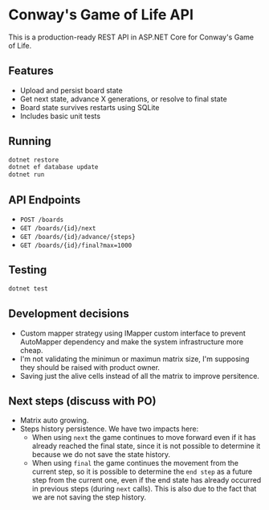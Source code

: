 # Conway's Game of Life API

This is a production-ready REST API in ASP.NET Core for Conway's Game of Life.

## Features
- Upload and persist board state
- Get next state, advance X generations, or resolve to final state
- Board state survives restarts using SQLite
- Includes basic unit tests

## Running
```bash
dotnet restore
dotnet ef database update
dotnet run
```

## API Endpoints
- `POST /boards`
- `GET /boards/{id}/next`
- `GET /boards/{id}/advance/{steps}`
- `GET /boards/{id}/final?max=1000`

## Testing
```bash
dotnet test
```

## Development decisions
- Custom mapper strategy using IMapper custom interface to prevent AutoMapper dependency and make the system infrastructure more cheap.
- I'm not validating the minimun or maximun matrix size, I'm supposing they should be raised with product owner.
- Saving just the alive cells instead of all the matrix to improve persitence.

## Next steps (discuss with PO)
- Matrix auto growing.
- Steps history persistence. We have two impacts here:
    - When using `next` the game continues to move forward even if it has already reached the final state, since it is not possible to determine it because we do not save the state history.
    - When using `final` the game continues the movement from the current step, so it is possible to determine the `end step` as a future step from the current one, even if the end state has already occurred in previous steps (during `next` calls). This is also due to the fact that we are not saving the step history.